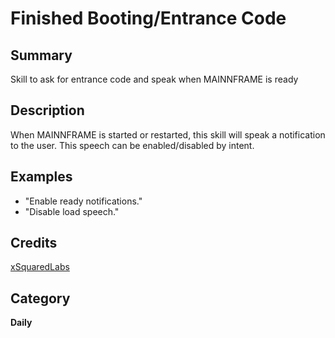 # Finished Booting/Entrance Code

## Summary

Skill to ask for entrance code and speak when MAINNFRAME is ready

## Description

When MAINNFRAME is started or restarted, this skill will speak a notification to the
user. This speech can be enabled/disabled by intent.

## Examples

- "Enable ready notifications."
- "Disable load speech."

## Credits
[xSquaredLabs](https://xsquaredlabs.com)

## Category
**Daily**
